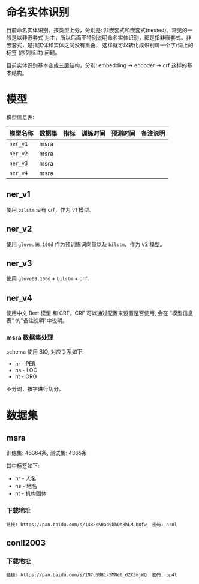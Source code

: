 # 命名实体识别

目前命名实体识别，按类型上分，分别是: 非嵌套式和嵌套式(nested)。常见的一般是以非嵌套式
为主，所以后面不特别说明命名实体识别，都是指非嵌套式。非嵌套式，是指实体和实体之间没有重叠，
这样就可以转化成识别每一个字/词上的标签 (序列标注) 问题。

目前实体识别基本变成三层结构，分别: embedding -> encoder -> crf 这样的基本结构。

# 模型

模型信息表:

| 模型名称 | 数据集 | 指标 | 训练时间 |预测时间|备注说明 |
| -------|-------|------| ---- |-------|------|
| `ner_v1` | msra | | | |
| `ner_v2` | msra | | | |
| `ner_v3` | msra | | | |
| `ner_v4` | msra | | | |


## ner_v1
使用 `bilstm` 没有 crf，作为 v1 模型.

## ner_v2
使用 `glove.6B.100d` 作为预训练词向量以及 `bilstm`，作为 v2 模型。

## ner_v3
使用 `glove6B.100d` + `bilstm` + `crf`.

## ner_v4
使用中文 Bert 模型 和 CRF。CRF 可以通过配置来设置是否使用, 会在 "模型信息表"
的"备注说明"中说明。

### msra 数据集处理
schema 使用 BIO, 对应关系如下:

* nr - PER
* ns - LOC
* nt - ORG

不分词，按字进行切分。

# 数据集

## msra
训练集: 46364条, 测试集: 4365条

其中标签如下:
* nr - 人名
* ns - 地名
* nt - 机构团体


### 下载地址
`链接: https://pan.baidu.com/s/148FsS0adSbh0h8hLM-b8fw  密码: nrnl`


## conll2003

### 下载地址
`链接: https://pan.baidu.com/s/1N7uSU81-5MNet_dZX3mjWQ  密码: pp4t`
